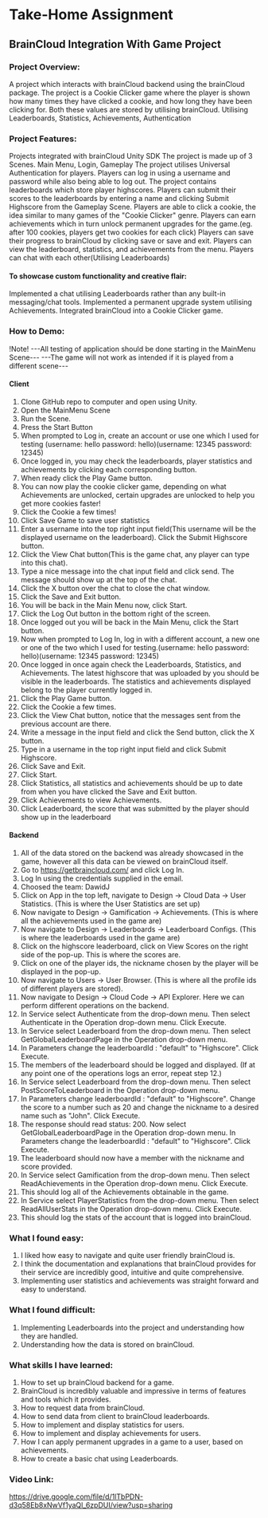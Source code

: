 # Take-Home Assignment

## BrainCloud Integration With Game Project

### Project Overview:
A project which interacts with brainCloud backend using the brainCloud package.
The project is a Cookie Clicker game where the player is shown how many times they have clicked a cookie,
and how long they have been clicking for. Both these values are stored by utilising brainCloud.
Utilising Leaderboards, Statistics, Achievements, Authentication

### Project Features:
Projects integrated with brainCloud Unity SDK
The project is made up of 3 Scenes. Main Menu, Login, Gameplay
The project utilises Universal Authentication for players.
Players can log in using a username and password while also being able to log out.
The project contains leaderboards which store player highscores.
Players can submit their scores to the leaderboards by entering a name and clicking Submit Highscore from the Gameplay Scene.
Players are able to click a cookie, the idea similar to many games of the "Cookie Clicker" genre.
Players can earn achievements which in turn unlock permanent upgrades for the game.(eg. after 100 cookies, players get two cookies for each click)
Players can save their progress to brainCloud by clicking save or save and exit.
Players can view the leaderboard, statistics, and achievements from the menu.
Players can chat with each other(Utilising Leaderboards)

#### To showcase custom functionality and creative flair:
Implemented a chat utilising Leaderboards rather than any built-in messaging/chat tools.
Implemented a permanent upgrade system utilising Achievements.
Integrated brainCloud into a Cookie Clicker game.  

### How to Demo:
!Note!
---All testing of application should be done starting in the MainMenu Scene---
---The game will not work as intended if it is played from a different scene---

#### Client
1. Clone GitHub repo to computer and open using Unity.
2. Open the MainMenu Scene
3. Run the Scene.
4. Press the Start Button
5. When prompted to Log in, create an account or use one which I used for testing (username: hello password: hello)(username: 12345 password: 12345)
6. Once logged in, you may check the leaderboards, player statistics and achievements by clicking each corresponding button.
7. When ready click the Play Game button.
8. You can now play the cookie clicker game, depending on what Achievements are unlocked, certain upgrades are unlocked to help you get more cookies faster!
9. Click the Cookie a few times!
10. Click Save Game to save user statistics
11. Enter a username into the top right input field(This username will be the displayed username on the leaderboard). Click the Submit Highscore button.
12. Click the View Chat button(This is the game chat, any player can type into this chat).
13. Type a nice message into the chat input field and click send. The message should show up at the top of the chat.
14. Click the X button over the chat to close the chat window.
15. Click the Save and Exit button.
16. You will be back in the Main Menu now, click Start.
17. Click the Log Out button in the bottom right of the screen.
18. Once logged out you will be back in the Main Menu, click the Start button.
19. Now when prompted to Log In, log in with a different account, a new one or one of the two which I used for testing.(username: hello password: hello)(username: 12345 password: 12345)
20. Once logged in once again check the Leaderboards, Statistics, and Achievements. The latest highscore that was uploaded by you should be visible in the leaderboards. The statistics and achievements displayed belong to the player currently logged in.
21. Click the Play Game button.
22. Click the Cookie a few times.
23. Click the View Chat button, notice that the messages sent from the previous account are there.
24. Write a message in the input field and click the Send button, click the X button.
25. Type in a username in the top right input field and click Submit Highscore.
25. Click Save and Exit.
26. Click Start.
27. Click Statistics, all statistics and achievements should be up to date from when you have clicked the Save and Exit button.
28. Click Achievements to view Achievements.
29. Click Leaderboard, the score that was submitted by the player should show up in the leaderboard

#### Backend
1. All of the data stored on the backend was already showcased in the game, however all this data can be viewed on brainCloud itself.
2. Go to https://getbraincloud.com/ and click Log In. 
3. Log In using the credentials supplied in the email.
4. Choosed the team: DawidJ
5. Click on App in the top left, navigate to Design -> Cloud Data -> User Statistics. (This is where the User Statistics are set up)
6. Now navigate to Design -> Gamification -> Achievements. (This is where all the achievements used in the game are)
7. Now navigate to Design -> Leaderboards -> Leaderboard Configs. (This is where the leaderboards used in the game are)
8. Click on the highscore leaderboard, click on View Scores on the right side of the pop-up. This is where the scores are.
9. Click on one of the player ids, the nickname chosen by the player will be displayed in the pop-up.
10. Now navigate to Users -> User Browser. (This is where all the profile ids of different players are stored).
11. Now navigate to Design -> Cloud Code -> API Explorer. Here we can perform different operations on the backend.
12. In Service select Authenticate from the drop-down menu. Then select Authenticate in the Operation drop-down menu. Click Execute.
13. In Service select Leaderboard from the drop-down menu. Then select GetGlobalLeaderboardPage in the Operation drop-down menu.
14. In Parameters change the leaderboardId : "default" to "Highscore". Click Execute.
15. The members of the leaderboard should be logged and displayed. (If at any point one of the operations logs an error, repeat step 12.)
16. In Service select Leaderboard from the drop-down menu. Then select PostScoreToLeaderboard in the Operation drop-down menu.
17. In Parameters change leaderboardId : "default" to "Highscore". Change the score to a number such as 20 and change the nickname to a desired name such as "John". Click Execute.
18. The response should read status: 200. Now select GetGlobalLeaderboardPage in the Operation drop-down menu. In Parameters change the leaderboardId : "default" to "Highscore". Click Execute.
19. The leaderboard should now have a member with the nickname and score provided.
20. In Service select Gamification from the drop-down menu. Then select ReadAchievements in the Operation drop-down menu. Click Execute.
21. This should log all of the Achievements obtainable in the game.
22. In Service select PlayerStatistics from the drop-down menu. Then select ReadAllUserStats in the Operation drop-down menu. Click Execute.
23. This should log the stats of the account that is logged into brainCloud.

### What I found easy:
1. I liked how easy to navigate and quite user friendly brainCloud is.
2. I think the documentation and explanations that brainCloud provides for their service are incredibly good, intuitive and quite comprehensive.
3. Implementing user statistics and achievements was straight forward and easy to understand.

### What I found difficult:
1. Implementing Leaderboards into the project and understanding how they are handled. 
2. Understanding how the data is stored on brainCloud.

### What skills I have learned:
1. How to set up brainCloud backend for a game. 
2. BrainCloud is incredibly valuable and impressive in terms of features and tools which it provides.
3. How to request data from brainCloud.
4. How to send data from client to brainCloud leaderboards.
5. How to implement and display statistics for users.
6. How to implement and display achievements for users.
7. How I can apply permanent upgrades in a game to a user, based on achievements.
8. How to create a basic chat using Leaderboards.

### Video Link:
https://drive.google.com/file/d/1lTbPDN-d3q58Eb8xNwVf1yaQl_6zpDUI/view?usp=sharing
